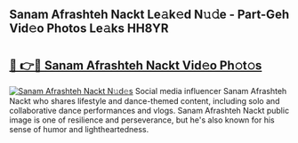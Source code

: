 ## Sanam Afrashteh Nackt Le𝚊k𝚎d N𝚞𝚍e - Part-Geh Vid𝚎o Photos Le𝚊ks HH8YR

# <h2><a href="http://fb291l.evod.top/?m=Sanam+Afrashteh+Nackt">🔗 👉🔴 Sanam Afrashteh Nackt Vid𝚎o Ph𝚘t𝚘s</a></h2>

[![Sanam Afrashteh Nackt N𝚞d𝚎s](https://i.imgur.com/8V9OHl7.gif)](http://fb291l.evod.top/?m=Sanam+Afrashteh+Nackt)
Social media influencer Sanam Afrashteh Nackt who shares lifestyle and dance-themed content, including solo and collaborative dance performances and vlogs. Sanam Afrashteh Nackt public image is one of resilience and perseverance, but he's also known for his sense of humor and lightheartedness. 
